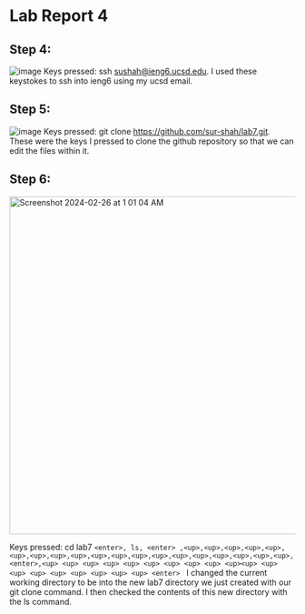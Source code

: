 # Lab Report 4
## Step 4:
![image](https://github.com/sur-shah/cse15l-lab-reports/assets/156368641/6e42d60f-04c4-4fb7-9c3e-2e48b3e60c76)
Keys pressed: ssh sushah@ieng6.ucsd.edu<enter>. I used these keystokes to ssh into ieng6 using my ucsd email.

## Step 5:
![image](https://github.com/sur-shah/cse15l-lab-reports/assets/156368641/05afff3c-d743-40e6-9f72-66d123dedca8)
Keys pressed: git clone https://github.com/sur-shah/lab7.git<enter>. These were the keys I pressed to clone the github repository so that we can edit the files within it.

## Step 6:
<img width="594" alt="Screenshot 2024-02-26 at 1 01 04 AM" src="https://github.com/sur-shah/cse15l-lab-reports/assets/156368641/d6f73072-a355-4b5b-9611-b6c4548fd461">

Keys pressed: cd lab7 ```<enter>, ls, <enter> ,<up>,<up>,<up>,<up>,<up>,<up>,<up>,<up>,<up>,<up>,<up>,<up>,<up>,<up>,<up>,<up>,<up>,<up>,<up>,<enter>,<up> <up> <up> <up> <up> <up> <up> <up> <up> <up><up> <up> <up> <up> <up> <up> <up> <up> <up> <enter> ``` I changed the current working directory to be into the new lab7 directory we just created with our
git clone command. I then checked the contents of this new directory with the ls command.
